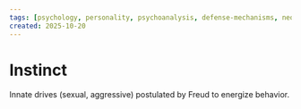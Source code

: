```yaml
---
tags: [psychology, personality, psychoanalysis, defense-mechanisms, neo-freudians, social-cognitive, traits, big-five, assessment, mbti]
created: 2025-10-20
---
```

# Instinct

Innate drives (sexual, aggressive) postulated by Freud to energize behavior.
